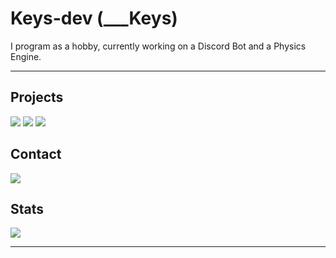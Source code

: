 # Keys-dev (___Keys)

I program as a hobby, currently working on a Discord Bot and a Physics Engine.

---

## Projects

[![](https://img.shields.io/badge/Fall.js-%233178C6.svg?style=for-the-badge&logo=typescript&logoColor=white)](https://github.com/Keys-dev/Fall.js)
[![](https://img.shields.io/badge/Sleepers-%23000.svg?style=for-the-badge&logo=curseforge&logoColor=white)](https://github.com/Keys-dev/Sleepers)
[![](https://img.shields.io/badge/Common_Sense-%235865F2.svg?style=for-the-badge&logo=discord&logoColor=white)](https://github.com/Keys-dev/common-sense)

## Contact
[![](https://img.shields.io/badge/______Keys%230007-%235865F2.svg?style=for-the-badge&logo=discord&logoColor=white)](https://discord.com/users/967968296555122688)

## Stats

[![](https://github-readme-stats.vercel.app/api?username=Ketz-dev&show_icons=true&bg_color=30363d&title_color=FFFFFF&text_color=FFFFFF&icon_color=4F94EF&hide_border=true&hide=stars)](https://github.com/Keys-dev)

---
